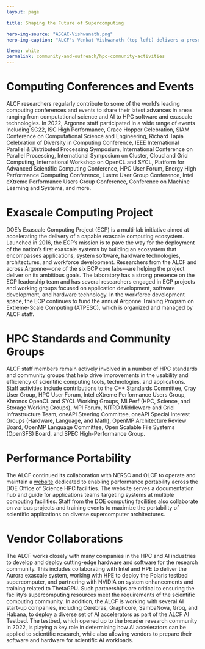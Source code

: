 ```yaml
---
layout: page

title: Shaping the Future of Supercomputing

hero-img-source: "ASCAC-Vishwanath.png"
hero-img-caption: "ALCF's Venkat Vishwanath (top left) delivers a presentation on the ALCF AI Testbed at DOE's Advanced Scientific Computing Advisory Committee (ASCAC) meeting."

theme: white
permalink: community-and-outreach/hpc-community-activities
---
```




# Computing Conferences and Events

ALCF researchers regularly contribute to some of the world’s leading computing conferences and events to share their latest advances in areas ranging from computational science and AI to HPC software and exascale technologies. In 2022, Argonne staff participated in a wide range of events including SC22, ISC High Performance, Grace Hopper Celebration, SIAM Conference on Computational Science and Engineering, Richard Tapia Celebration of Diversity in Computing Conference, IEEE International Parallel & Distributed Processing Symposium, International Conference on Parallel Processing, International Symposium on Cluster, Cloud and Grid Computing, International Workshop on OpenCL and SYCL, Platform for Advanced Scientific Computing Conference, HPC User Forum, Energy High Performance Computing Conference, Lustre User Group Conference, Intel eXtreme Performance Users Group Conference, Conference on Machine Learning and Systems, and more.

# Exascale Computing Project

DOE’s Exascale Computing Project (ECP) is a multi-lab initiative aimed at accelerating the delivery of a capable exascale computing ecosystem. Launched in 2016, the ECP’s mission is to pave the way for the deployment of the nation’s first exascale systems by building an ecosystem that encompasses applications, system software, hardware technologies, architectures, and workforce development. Researchers from the ALCF and across Argonne—one of the six ECP core labs—are helping the project deliver on its ambitious goals. The laboratory has a strong presence on the ECP leadership team and has several researchers engaged in ECP projects and working groups focused on application development, software development, and hardware technology. In the workforce development space, the ECP continues to fund the annual Argonne Training Program on Extreme-Scale Computing (ATPESC), which is organized and managed by ALCF staff.

# HPC Standards and Community Groups

ALCF staff members remain actively involved in a number of HPC standards and community groups that help drive improvements in the usability and efficiency of scientific computing tools, technologies, and applications. Staff activities include contributions to the C++ Standards Committee, Cray User Group, HPC User Forum, Intel eXtreme Performance Users Group, Khronos OpenCL and SYCL Working Groups, MLPerf (HPC, Science, and Storage Working Groups), MPI Forum, NITRD Middleware and Grid Infrastructure Team, oneAPI Steering Committee, oneAPI Special Interest Groups (Hardware, Language, and Math), OpenMP Architecture Review Board, OpenMP Language Committee, Open Scalable File Systems (OpenSFS) Board, and SPEC High-Performance Group.

# Performance Portability

The ALCF continued its collaboration with NERSC and OLCF to operate and maintain a [website](performanceportability.org) dedicated to enabling performance portability across the DOE Office of Science HPC facilities. The website serves a documentation hub and guide for applications teams targeting systems at multiple computing facilities. Staff from the DOE computing facilities also collaborate on various projects and training events to maximize the portability of scientific applications on diverse supercomputer architectures.

# Vendor Collaborations

The ALCF works closely with many companies in the HPC and AI industries to develop and deploy cutting-edge hardware and software for the research community. This includes collaborating with Intel and HPE to deliver the Aurora exascale system, working with HPE to deploy the Polaris testbed supercomputer, and partnering with NVIDIA on system enhancements and training related to ThetaGPU. Such partnerships are critical to ensuring the facility’s supercomputing resources meet the requirements of the scientific computing community. In addition, the ALCF is working with several AI start-up companies, including Cerebras, Graphcore, SambaNova, Groq, and Habana, to deploy a diverse set of AI accelerators as part of the ALCF AI Testbed. The testbed, which opened up to the broader research community in 2022, is playing a key role in determining how AI accelerators can be applied to scientific research, while also allowing vendors to prepare their software and hardware for scientific AI workloads.
